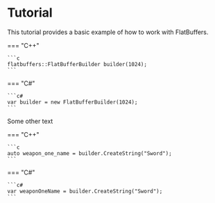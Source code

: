 # Tutorial

This tutorial provides a basic example of how to work with FlatBuffers.

=== "C++"

    ```c
    flatbuffers::FlatBufferBuilder builder(1024);
    ```

=== "C#"

    ```c#
    var builder = new FlatBufferBuilder(1024);
    ```

Some other text

=== "C++"

    ```c
    auto weapon_one_name = builder.CreateString("Sword");
    ```

=== "C#"

    ```c#
    var weaponOneName = builder.CreateString("Sword");
    ```

   